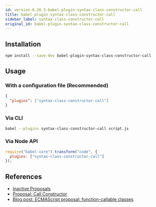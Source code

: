 ```yaml
---
id: version-6.26.3-babel-plugin-syntax-class-constructor-call
title: babel-plugin-syntax-class-constructor-call
sidebar_label: syntax-class-constructor-call
original_id: babel-plugin-syntax-class-constructor-call
---
```


## Installation

```sh
npm install --save-dev babel-plugin-syntax-class-constructor-call
```

## Usage

### With a configuration file (Recommended)

```json
{
  "plugins": ["syntax-class-constructor-call"]
}
```

### Via CLI

```sh
babel --plugins syntax-class-constructor-call script.js
```

### Via Node API

```javascript
require("babel-core").transform("code", {
  plugins: ["syntax-class-constructor-call"]
});
```

## References

* [Inactive Proposals](https://github.com/tc39/proposals/blob/master/inactive-proposals.md)
* [Proposal: Call Constructor](https://github.com/tc39/ecma262/blob/master/workingdocs/callconstructor.md)
* [Blog post: ECMAScript proposal: function-callable classes](http://www.2ality.com/2015/10/call-constructor-esprop.html)

